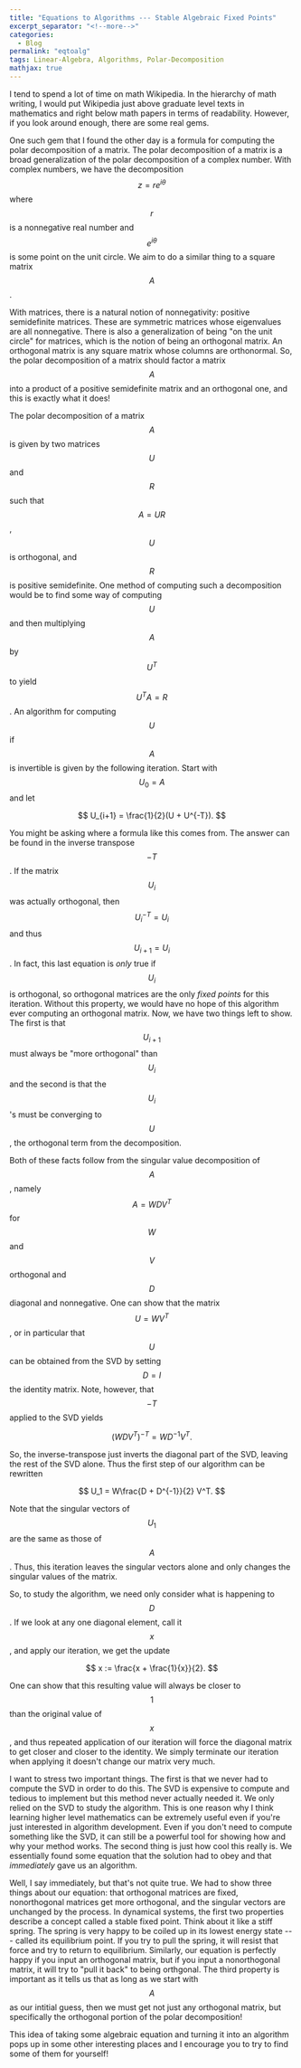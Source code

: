```yaml
---
title: "Equations to Algorithms --- Stable Algebraic Fixed Points"
excerpt_separator: "<!--more-->"
categories:
  - Blog
permalink: "eqtoalg"
tags: Linear-Algebra, Algorithms, Polar-Decomposition
mathjax: true
---
```


I tend to spend a lot of time on math Wikipedia. In the hierarchy of math writing, I would put Wikipedia just above graduate level texts in mathematics and right below math papers in terms of readability. However, if you look around enough, there are some real gems.

One such gem that I found the other day is a formula for computing the polar decomposition of a matrix. The polar decomposition of a matrix is a broad generalization of the polar decomposition of a complex number. With complex numbers, we have the decomposition $$z = re^{i\theta}$$ where $$r$$ is a nonnegative real number and $$e^{i\theta}$$ is some point on the unit circle. We aim to do a similar thing to a square matrix $$A$$.

With matrices, there is a natural notion of nonnegativity: positive semidefinite matrices. These are symmetric matrices whose eigenvalues are all nonnegative. There is also a generalization of being "on the unit circle" for matrices, which is the notion of being an orthogonal matrix. An orthogonal matrix is any square matrix whose columns are orthonormal. So, the polar decomposition of a matrix should factor a matrix $$A$$ into a product of a positive semidefinite matrix and an orthogonal one, and this is exactly what it does!

The polar decomposition of a matrix $$A$$ is given by two matrices $$U$$ and $$R$$ such that $$A = UR$$, $$U$$ is orthogonal, and $$R$$ is positive semidefinite. One method of computing such a decomposition would be to find some way of computing $$U$$ and then multiplying $$A$$ by $$U^T$$ to yield $$U^T A = R$$. An algorithm for computing $$U$$ if $$A$$ is invertible is given by the following iteration. Start with $$U_0 = A$$ and let

$$
U_{i+1} = \frac{1}{2}(U + U^{-T}).
$$

You might be asking where a formula like this comes from. The answer can be found in the inverse transpose $$-T$$. If the matrix $$U_i$$ was actually orthogonal, then $$U_i^{-T} = U_i$$ and thus $$U_{i+1} = U_i$$. In fact, this last equation is *only* true if $$U_i$$ is orthogonal, so orthogonal matrices are the only *fixed points* for this iteration. Without this property, we would have no hope of this algorithm ever computing an orthogonal matrix. Now, we have two things left to show. The first is that $$U_{i+1}$$ must always be "more orthogonal" than $$U_i$$ and the second is that the $$U_i$$'s must be converging to $$U$$, the orthogonal term from the decomposition.

Both of these facts follow from the singular value decomposition of $$A$$, namely $$A = WDV^T$$ for $$W$$ and $$V$$ orthogonal and $$D$$ diagonal and nonnegative. One can show that the matrix $$U = WV^T$$, or in particular that $$U$$ can be obtained from the SVD by setting $$D = I$$ the identity matrix. Note, however, that $$-T$$ applied to the SVD yields

$$
(WDV^T)^{-T} = WD^{-1}V^T.
$$

So, the inverse-transpose just inverts the diagonal part of the SVD, leaving the rest of the SVD alone. Thus the first step of our algorithm can be rewritten

$$
U_1 = W\frac{D + D^{-1}}{2} V^T.
$$

Note that the singular vectors of $$U_1$$ are the same as those of $$A$$. Thus, this iteration leaves the singular vectors alone and only changes the singular values of the matrix.

So, to study the algorithm, we need only consider what is happening to $$D$$. If we look at any one diagonal element, call it $$x$$, and apply our iteration, we get the update

$$
x := \frac{x + \frac{1}{x}}{2}.
$$

One can show that this resulting value will always be closer to $$1$$ than the original value of $$x$$, and thus repeated application of our iteration will force the diagonal matrix to get closer and closer to the identity. We simply terminate our iteration when applying it doesn't change our matrix very much.

I want to stress two important things. The first is that we never had to compute the SVD in order to do this. The SVD is expensive to compute and tedious to implement but this method never actually needed it. We only relied on the SVD to study the algorithm. This is one reason why I think learning higher level mathematics can be extremely useful even if you're just interested in algorithm development. Even if you don't need to compute something like the SVD, it can still be a powerful tool for showing how and why your method works. The second thing is just how cool this really is. We essentially found some equation that the solution had to obey and that *immediately* gave us an algorithm.

Well, I say immediately, but that's not quite true. We had to show three things about our equation: that orthogonal matrices are fixed, nonorthogonal matrices get more orthogonal, and the singular vectors are unchanged by the process. In dynamical systems, the first two properties describe a concept called a stable fixed point. Think about it like a stiff spring. The spring is very happy to be coiled up in its lowest energy state --- called its equilibrium point. If you try to pull the spring, it will resist that force and try to return to equilibrium. Similarly, our equation is perfectly happy if you input an orthogonal matrix, but if you input a nonorthogonal matrix, it will try to "pull it back" to being orthgonal. The third property is important as it tells us that as long as we start with $$A$$ as our intitial guess, then we must get not just any orthogonal matrix, but specifically the orthogonal portion of the polar decomposition!

This idea of taking some algebraic equation and turning it into an algorithm pops up in some other interesting places and I encourage you to try to find some of them for yourself!